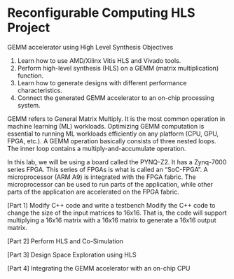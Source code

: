 # Reconfigurable Computing HLS Project
 
GEMM accelerator using High Level Synthesis
Objectives
1. Learn how to use AMD/Xilinx Vitis HLS and Vivado tools.
2. Perform high-level synthesis (HLS) on a GEMM (matrix multiplication) function.
3. Learn how to generate designs with different performance characteristics.
4. Connect the generated GEMM accelerator to an on-chip processing system.

GEMM refers to General Matrix Multiply. It is the most common operation in machine learning (ML) 
workloads. Optimizing GEMM computation is essential to running ML workloads efficiently on any platform 
(CPU, GPU, FPGA, etc.). A GEMM operation basically consists of three nested loops. The inner loop contains 
a multiply-and-accumulate operation.

In this lab, we will be using a board called the PYNQ-Z2. It has a Zynq-7000 series FPGA. This series of FPGAs 
is what is called an “SoC-FPGA”. A microprocessor (ARM A9) is integrated with the FPGA fabric. The 
microprocessor can be used to run parts of the application, while other parts of the application are 
accelerated on the FPGA fabric.

[Part 1] Modify C++ code and write a testbench
Modify the C++ code to change the size of the input matrices to 16x16. That is, the code will support 
multiplying a 16x16 matrix with a 16x16 matrix to generate a 16x16 output matrix. 

[Part 2] Perform HLS and Co-Simulation

[Part 3] Design Space Exploration using HLS

[Part 4] Integrating the GEMM accelerator with an on-chip CPU